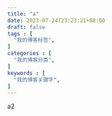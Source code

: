 ```yaml
---
title: "a"
date: 2023-07-24T23:23:21+08:00
draft: false
tags : [
  "我的博客标签",
]
categories : [
  "我的博客分类",
]
keywords : [
  "我的博客关键字",
]
---
```


a2